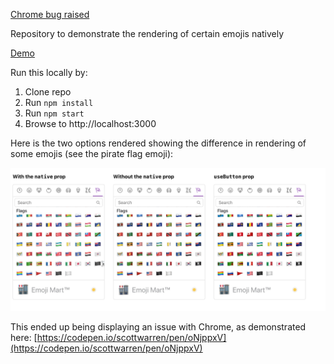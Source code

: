 [Chrome bug raised](https://bugs.chromium.org/p/chromium/issues/detail?id=1078327)

Repository to demonstrate the rendering of certain emojis natively

[Demo](https://emoji-picker-bug.netlify.app/)

Run this locally by:

1. Clone repo
1. Run `npm install`
1. Run `npm start`
1. Browse to http://localhost:3000

Here is the two options rendered showing the difference in rendering of some emojis (see the pirate flag emoji):

![Rendered](/output.png?raw=true "Rendered")


This ended up being displaying an issue with Chrome, as demonstrated here:
[https://codepen.io/scottwarren/pen/oNjppxV](https://codepen.io/scottwarren/pen/oNjppxV)
